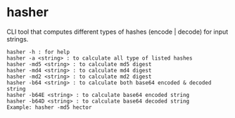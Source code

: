 hasher
==========
CLI tool that computes different types of hashes (encode | decode) for input strings.

```
hasher -h : for help 
hasher -a <string> : to calculate all type of listed hashes 
hasher -md5 <string> : to calculate md5 digest 
hasher -md4 <string> : to calculate md4 digest 
hasher -md2 <string> : to calculate md2 digest 
hasher -b64 <string> : to calculate both base64 encoded & decoded string 
hasher -b64E <string> : to calculate base64 encoded string 
hasher -b64D <string> : to calculate base64 decoded string 
Example: hasher -md5 hector
```